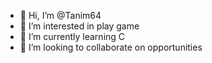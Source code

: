 - 👋 Hi, I’m @Tanim64
- 👀 I’m interested in play game
- 🌱 I’m currently learning C
- 💞️ I’m looking to collaborate on opportunities
  

<!---
Tanim64/Tanim64 is a ✨ special ✨ repository because its `README.md` (this file) appears on your GitHub profile.
You can click the Preview link to take a look at your changes.
--->
